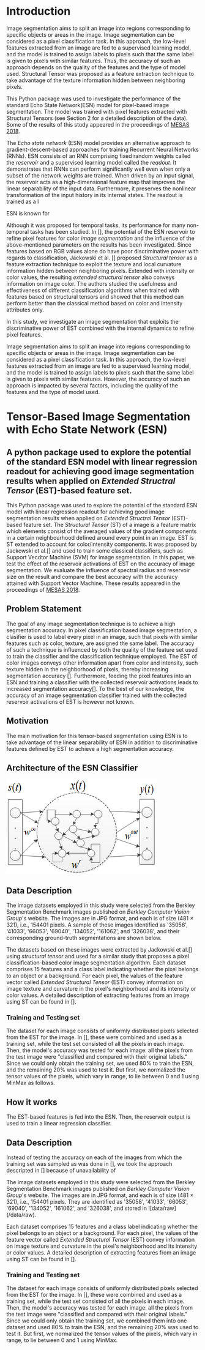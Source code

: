 # Introduction
Image segmentation aims to split an image into regions corresponding to specific objects or areas in the image. Image segmentation can be considered as a pixel classification task.
In this approach, the low-level features extracted from an image are fed to a supervised learning model, and the model is  trained to assign labels to pixels such that the same 
label is given to pixels with similar features. Thus, the accuracy of such an approach depends on the quality of the features and the type of model used.
Structural Tensor was proposed as a feature extraction technique to take advantage of the texture information hidden between neighboring pixels. 

This Python package was used to investigate the performance of the standard Echo State Network(ESN) model for pixel-based image segmentation. The model
was trained with pixel features extracted with Structural Tensors (see Section 2 for a detailed description of the data).  
Some of the results of this study appeared in the proceedings of [MESAS 2018](https://link.springer.com/chapter/10.1007/978-3-030-14984-0_36).

The *Echo state network* (ESN) model provides an alternative approach to gradient-descent-based approaches for training Recurrent Neural Networks (RNNs). 
ESN consists of an RNN comprising fixed random weights called the *reservoir* and a supervised learning model called the *readout*. 
It demonstrates that RNNs can perform significantly well even when only a subset of the network weights are trained. When driven by
an input signal, the reservoir acts as a high-dimensional feature map that improves the linear separability of the input data. Furthermore, 
it preserves the nonlinear transformation of the input history in its internal states. The readout is trained as a l

ESN is known for 


Although it was proposed for temporal tasks, its performance for many non-temporal tasks has been studied. In [], the potential of the ESN reservoir 
to refine pixel features for color *image segmentation* and the influence of the above-mentioned parameters on the results has been investigated.
Since features based on RGB values alone do have poor discriminative power with regards to classification, Jackowski et al. []  proposed  *Structural tensor* 
as a feature extraction technique to exploit the texture and local curvature information hidden between neighboring pixels. Extended with intensity or color values, 
the resulting *extended structural tensor* also conveys information on image color. The authors studied the usefulness and effectiveness of different
classification algorithms when trained with features based on structural tensors and showed that this method can perform better than the classical method 
based on color and intensity attributes only.

In this study, we investigate an image segmentation that exploits the discriminative power of EST combined with the internal dynamics to refine pixel features.

Image segmentation aims to split an image into regions corresponding to specific objects or areas in the image. Image segmentation can be considered as a pixel classification task.
In this approach, the low-level features extracted from an image are fed to a supervised learning model, and the model is  trained to assign labels to pixels such that the same 
label is given to pixels with similar features. However, the accuracy of such an approach is impacted by several factors, including the quality of the features and the type of model used.
# Tensor-Based Image Segmentation with Echo State Network (ESN)
## A python package used to explore the potential of the standard ESN model with linear regression readout for achieving good image segmentation results when applied on *Extended Structral Tensor* (EST)-based feature set.

This Python package was used to explore the potential of the standard ESN model with linear regression readout for achieving good image segmentation results when applied on *Extended Structral Tensor* (EST)-based feature set. The *Structural Tensor* (ST) of a image is a feature matrix which elements consist of the averaged values of the gradient components in a certain neighbourhood defined around every point in an image. EST is ST extended to account for color/intensity components. It was proposed by Jackowski et al.[] and used to train some classical classifiers, such as Support Vecdtor Machine (SVM) for image segmentation. In this paper, we test the effect of the reservoir activations of EST on the accuracy of image segmentation. We evaluate the influence of spectral radius and reservoir size on the result and compare the best accuracy with the accuracy attained with Support Vector Machine. These results appeared in the proceedings of [MESAS 2018](https://link.springer.com/chapter/10.1007/978-3-030-14984-0_36).

 
## Problem Statement
The goal of any image segmentation technique is to achieve a high segmentation accuracy. In pixel classification based image segmentation, a clasifier is used to label every pixel in an image, such that pixels with similar features such as color, texture, are assigned the same label. The accuracy of such a technique is influenced by both the quality of the feature set used to train the classifier and the classification technique employed. The EST of color images conveys other information apart from color and intensity, such texture hidden in the neighborhood of pixels, thereby increasing segmentation accuracy []. Furthermore, feeding the pixel features into an ESN and training a classifier with the collected reservoir activations leads to increased segmentation accuracy[]. To the best of our knowledge, the accuracy of an image segmentation classifier trained with the collected reservoir activations of EST is however not known.

## Motivation
The main motivation for this tensor-based segmentation using ESN is to take advantage of the linear separability of ESN in addition to discriminative features defined by EST to achieve a high segmentation accuracy.

## Architecture of the ESN Classifier

![standard ESN model](/docs/images/ESN.png)

## Data Description
The image datasets employed in this study were selected from the Berkley Segmentation Benchmark images published on *Berkley Computer Vision Group*'s website.
The images are in JPG format, and each is of size (481 $\times$ 321), i.e., 154401 pixels. A sample of these images identified as '35058', '41033', '66053', '69040', '134052', '161062', and '326038',
and their corresponding ground-truth segmentations are shown below.

The datasets based on these images were extracted by Jackowski et al.[] using *structural tensor* and used for a similar study that proposes a pixel classification-based
color image segmentation algorithm. Each dataset comprises 15 features and a class label indicating whether the pixel belongs to an object or a background. 
For each pixel, the values of the feature vector called *Extended Structural Tensor* (EST) convey information on image texture and curvature in the pixel's neighborhood and its intensity or color values.
A detailed description of extracting features from an image using ST can be found in [].

### Training and Testing set
The dataset for each image consists of uniformly distributed pixels selected from the EST for the image. In [], these were combined and used as a training set,
while the test set consisted of all the pixels in each image. Then, the model's accuracy was tested for each image: all the pixels from the test image were "classified and compared with their original labels." 
Since we could only obtain the training set, we used 80% to train the ESN, and the remaining 20% was used to test it. But first, we normalized the tensor values of the pixels, which vary in range,
to lie between 0 and 1 using MinMax as follows. 

## How it works
The EST-based features is fed into the ESN. Then, the reservoir output is used to train a linear regression classifier.

## Data Description
Instead of testing the accuracy on each of the images from which the training set was sampled as was done in [], we took the approach descripted in [] because of unavailability of 

The image datasets employed in this study were selected from the Berkley Segmentation Benchmark images published on *Berkley Computer Vision Group*'s website. The images are in JPG format, and each is of size (481 $\times$ 321), i.e., 154401 pixels. They are identified as '35058', '41033', '66053', '69040', '134052', '161062', and '326038', and stored in ![data/raw] (/data/raw).

Each dataset comprises 15 features and a class label indicating whether the pixel belongs to an object or a background. 
For each pixel, the values of the feature vector called *Extended Structural Tensor* (EST) convey information on image texture and curvature in the pixel's neighborhood and its intensity or color values. A detailed description of extracting features from an image using ST can be found in [].

### Training and Testing set
The dataset for each image consists of uniformly distributed pixels selected from the EST for the image. In [], these were combined and used as a training set,
while the test set consisted of all the pixels in each image. Then, the model's accuracy was tested for each image: all the pixels from the test image were "classified and compared with their original labels." 
Since we could only obtain the training set, we combined them into one dataset and used 80% to train the ESN, and the remaining 20% was used to test it. But first, we normalized the tensor values of the pixels, which vary in range, to lie between 0 and 1 using MinMax. 